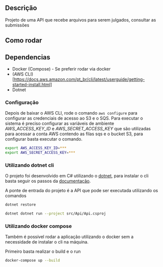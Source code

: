 ## Descrição 

Projeto de uma API que recebe arquivos para serem julgados, consultar as submissões

## Como rodar 

## Dependencias

- Docker (Compose) - Se preferir rodar via docker
- (AWS CLI)[https://docs.aws.amazon.com/pt_br/cli/latest/userguide/getting-started-install.html]
- Dotnet

### Configuração 

Depois de baixar o AWS CLI, rode o comando `aws configure` para configurar as credenciais de acesso ao S3 e o SQS.
Para executar o sistema é preciso configurar as variáveis de ambiente *AWS_ACCESS_KEY_ID* e *AWS_SECRET_ACCESS_KEY* que são utilizadas para acessar a conta AWS contendo as filas sqs e o bucket S3, para configurar basta executar o comando.

```bash
export AWS_ACCESS_KEY_ID=***
export AWS_SECRET_ACCESS_KEY=***
```

### Utilizando dotnet cli

O projeto foi desenvolvido em C# utilizando o [dotnet](https://dotnet.microsoft.com/en-us/), para instalar o cli basta seguir os passos da [documentação](https://docs.microsoft.com/pt-br/dotnet/core/install/linux-ubuntu). 

A ponte de entrada do projeto é a API que pode ser executada utilizando os comandos

```bash
dotnet restore

dotnet dotnet run --project src/Api/Api.csproj
```

### Utilizando docker compose

Também é possível rodar a aplicação utilizando o docker sem a necessidade de instalar o cli na máquina.

Primeiro basta realizar o build e o run

```bash
docker-compose up --build
```
